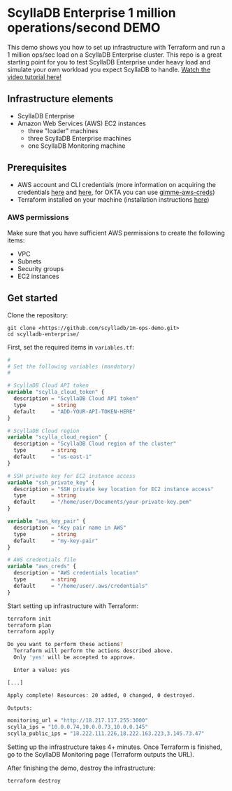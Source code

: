 # ScyllaDB Enterprise 1 million operations/second DEMO
This demo shows you how to set up infrastructure with Terraform and run a 1 million ops/sec load on a ScyllaDB Enterprise cluster. This repo is a great starting point for you to test ScyllaDB Enterprise under heavy load and simulate your own workload you expect ScyllaDB to handle. [Watch the video tutorial here!]()

## Infrastructure elements
* ScyllaDB Enterprise
* Amazon Web Services (AWS) EC2 instances
  * three "loader" machines
  * three ScyllaDB Enterprise machines
  * one ScyllaDB Monitoring machine

## Prerequisites
* AWS account and CLI credentials (more information on acquiring the credentials [here](https://docs.aws.amazon.com/cli/latest/userguide/cli-configure-files.html) and [here](https://docs.aws.amazon.com/cli/latest/userguide/cli-chap-configure.html), for OKTA you can use [gimme-aws-creds](https://github.com/Nike-Inc/gimme-aws-creds))
* Terraform installed on your machine (installation instructions [here](https://developer.hashicorp.com/terraform/tutorials/aws-get-started/install-cli))

### AWS permissions
Make sure that you have sufficient AWS permissions to create the following items:
* VPC
* Subnets
* Security groups
* EC2 instances


## Get started
Clone the repository:
```
git clone <https://github.com/scylladb/1m-ops-demo.git>
cd scylladb-enterprise/
```

First, set the required items in `variables.tf`:
```terraform
#
# Set the following variables (mandatory)
#

# ScyllaDB Cloud API token
variable "scylla_cloud_token" {
  description = "ScyllaDB Cloud API token"
  type        = string
  default     = "ADD-YOUR-API-TOKEN-HERE"
}

# ScyllaDB Cloud region
variable "scylla_cloud_region" {
  description = "ScyllaDB Cloud region of the cluster"
  type        = string
  default     = "us-east-1"
}

# SSH private key for EC2 instance access
variable "ssh_private_key" {
  description = "SSH private key location for EC2 instance access"
  type        = string
  default     = "/home/user/Documents/your-private-key.pem"
}

variable "aws_key_pair" {
  description = "Key pair name in AWS"
  type        = string
  default     = "my-key-pair"
}

# AWS credentials file
variable "aws_creds" {
  description = "AWS credentials location"
  type        = string
  default     = "/home/user/.aws/credentials"
}
```

Start setting up infrastructure with Terraform:
```bash
terraform init
terraform plan
terraform apply

Do you want to perform these actions?
  Terraform will perform the actions described above.
  Only 'yes' will be accepted to approve.

  Enter a value: yes

[...]

Apply complete! Resources: 20 added, 0 changed, 0 destroyed.

Outputs:

monitoring_url = "http://18.217.117.255:3000"
scylla_ips = "10.0.0.74,10.0.0.73,10.0.0.145"
scylla_public_ips = "18.222.111.226,18.222.163.223,3.145.73.47"
```

Setting up the infrastructure takes 4+ minutes. Once Terraform is finished, go to the ScyllaDB Monitoring page (Terraform outputs the URL).

After finishing the demo, destroy the infrastructure:
```
terraform destroy
```
